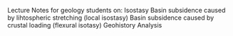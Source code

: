 Lecture Notes for geology students on:
Isostasy
Basin subsidence caused by lihtospheric stretching (local isostasy)
Basin subsidence caused by crustal loading (flexural isotasy)
Geohistory Analysis
